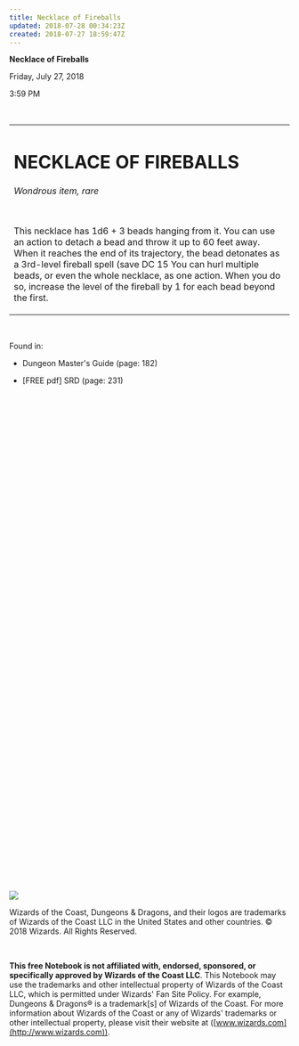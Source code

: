 ```yaml
---
title: Necklace of Fireballs
updated: 2018-07-28 00:34:23Z
created: 2018-07-27 18:59:47Z
---
```


**Necklace of Fireballs**

Friday, July 27, 2018

3:59 PM

 

<table><tbody><tr class="odd"><td><h1 id="necklace-of-fireballs"><strong>NECKLACE OF FIREBALLS</strong></h1><p><em>Wondrous item, rare</em></p><p> </p><p>This necklace has 1d6 + 3 beads hanging from it. You can use an action to detach a bead and throw it up to 60 feet away. When it reaches the end of its trajectory, the bead detonates as a 3rd-level fireball spell (save DC 15 You can hurl multiple beads, or even the whole necklace, as one action. When you do so, increase the level of the fireball by 1 for each bead beyond the first.</p></td></tr></tbody></table>

 

Found in:

-   Dungeon Master's Guide (page: 182)

-   \[FREE pdf\] SRD (page: 231)

##  

 

 

 

 

 

 

 

 

 

 

 

 

 

 

 

 

 

 

 

 

 

 

 

 

 

 

 

![](tmp\media\image1.png)

Wizards of the Coast, Dungeons & Dragons, and their logos are trademarks of Wizards of the Coast LLC in the United States and other countries. © 2018 Wizards. All Rights Reserved.

 

**This free Notebook is not affiliated with, endorsed, sponsored, or specifically approved by Wizards of the Coast LLC**. This Notebook may use the trademarks and other intellectual property of Wizards of the Coast LLC, which is permitted under Wizards' Fan Site Policy. For example, Dungeons & Dragons® is a trademark\[s\] of Wizards of the Coast. For more information about Wizards of the Coast or any of Wizards' trademarks or other intellectual property, please visit their website at ([www.wizards.com](http://www.wizards.com)).
